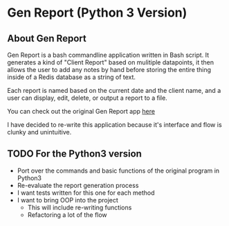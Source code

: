 # Gen Report (Python 3 Version)

## About Gen Report
Gen Report is a bash commandline application written in Bash script.  It generates a kind of "Client Report" based on mulitiple datapoints, it then allows the user to add any notes by hand before storing the entire thing inside of a Redis database as a string of text.

Each report is named based on the current date and the client name, and a user can display, edit, delete, or output a report to a file.

You can check out the original Gen Report app [here]("https://github.com/CodeCanna/GenReport")

I have decided to re-write this application because it's interface and flow is clunky and unintuitive.

## TODO For the Python3 version

* Port over the commands and basic functions of the original program in Python3
* Re-evaluate the report generation process
* I want tests written for this one for each method
* I want to bring OOP into the project
    * This will include re-writing functions
    * Refactoring a lot of the flow
